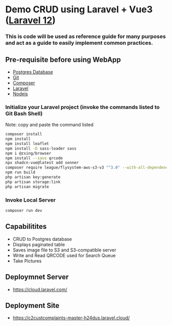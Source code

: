 # Demo CRUD using Laravel + Vue3 ([Laravel 12](https://laravel.com/docs/12.x/installation))
### This is code will be used as reference guide for many purposes and act as a guide to easily implement common practices.

## Pre-requisite before using WebApp

* [Postgres Database](https://www.postgresql.org/download/)
* [Git](https://git-scm.com/downloads)
* [Composer](https://getcomposer.org/download/)  
* [Laravel](https://laravel.com/docs/12.x/installation) 
* [Nodejs](https://nodejs.org/en/download)

### Initialize your Laravel project (invoke the commands listed to Git Bash Shell)

Note: copy and paste the command listed

```sh
composer install
npm install
npm install leaflet
npm install -D sass-loader sass
npm i @zxing/browser
npm install --save qrcode
npx shadcn-vue@latest add sonner
composer require league/flysystem-aws-s3-v3 "^3.0" --with-all-dependencies
npm run build
php artisan key:generate
php artisan storage:link
php artisan migrate
```

### Invoke Local Server

```sh
composer run dev
```

## Capabilitites

* CRUD to Postgres database
* Displays paginated table
* Saves image file to S3 and S3-compatible server
* Write and Read QRCODE used for Search Queue
* Take Pictures

## Deploymnet Server

* https://cloud.laravel.com/

## Deployment Site

* https://c2custcomplaints-master-h24dus.laravel.cloud/
